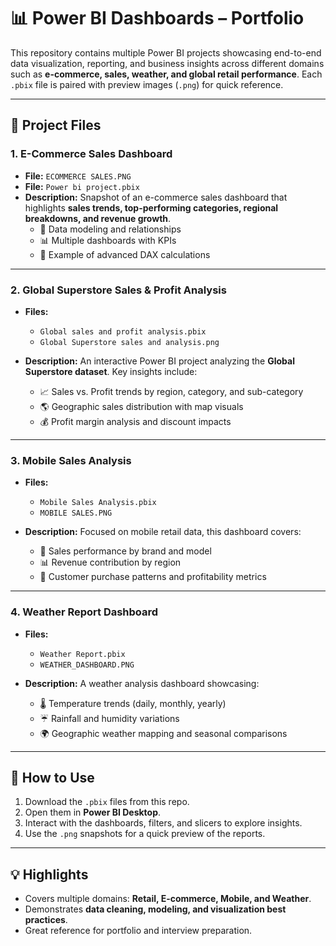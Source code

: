

# 📊 Power BI Dashboards – Portfolio

This repository contains multiple Power BI projects showcasing end-to-end data visualization, reporting, and business insights across different domains such as **e-commerce, sales, weather, and global retail performance**. Each `.pbix` file is paired with preview images (`.png`) for quick reference.

---

## 📂 Project Files

### 1. **E-Commerce Sales Dashboard**

* **File:** `ECOMMERCE SALES.PNG`
* **File:** `Power bi project.pbix`
* **Description:**
  Snapshot of an e-commerce sales dashboard that highlights **sales trends, top-performing categories, regional breakdowns, and revenue growth**.
  * 🔄 Data modeling and relationships
  * 📊 Multiple dashboards with KPIs
  * 📌 Example of advanced DAX calculations


---

### 2. **Global Superstore Sales & Profit Analysis**

* **Files:**

  * `Global sales and profit analysis.pbix`
  * `Global Superstore sales and analysis.png`
* **Description:**
  An interactive Power BI project analyzing the **Global Superstore dataset**.
  Key insights include:

  * 📈 Sales vs. Profit trends by region, category, and sub-category
  * 🌎 Geographic sales distribution with map visuals
  * 💰 Profit margin analysis and discount impacts

---

### 3. **Mobile Sales Analysis**

* **Files:**

  * `Mobile Sales Analysis.pbix`
  * `MOBILE SALES.PNG`
* **Description:**
  Focused on mobile retail data, this dashboard covers:

  * 📱 Sales performance by brand and model
  * 📊 Revenue contribution by region
  * 🛒 Customer purchase patterns and profitability metrics

---

### 4. **Weather Report Dashboard**

* **Files:**

  * `Weather Report.pbix`
  * `WEATHER_DASHBOARD.PNG`
* **Description:**
  A weather analysis dashboard showcasing:

  * 🌡️ Temperature trends (daily, monthly, yearly)
  * ☔ Rainfall and humidity variations
  * 🌍 Geographic weather mapping and seasonal comparisons

---

## 🚀 How to Use

1. Download the `.pbix` files from this repo.
2. Open them in **Power BI Desktop**.
3. Interact with the dashboards, filters, and slicers to explore insights.
4. Use the `.png` snapshots for a quick preview of the reports.

---

## 💡 Highlights

* Covers multiple domains: **Retail, E-commerce, Mobile, and Weather**.
* Demonstrates **data cleaning, modeling, and visualization best practices**.
* Great reference for portfolio and interview preparation.
